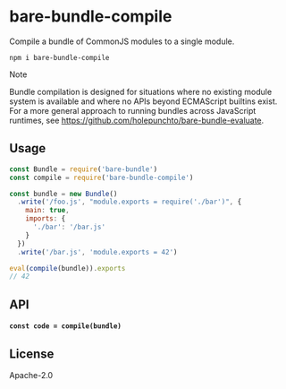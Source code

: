 # bare-bundle-compile

Compile a bundle of CommonJS modules to a single module.

```
npm i bare-bundle-compile
```

> [!NOTE]
> Bundle compilation is designed for situations where no existing module system is available and where no APIs beyond ECMAScript builtins exist. For a more general approach to running bundles across JavaScript runtimes, see <https://github.com/holepunchto/bare-bundle-evaluate>.

## Usage

```js
const Bundle = require('bare-bundle')
const compile = require('bare-bundle-compile')

const bundle = new Bundle()
  .write('/foo.js', "module.exports = require('./bar')", {
    main: true,
    imports: {
      './bar': '/bar.js'
    }
  })
  .write('/bar.js', 'module.exports = 42')

eval(compile(bundle)).exports
// 42
```

## API

#### `const code = compile(bundle)`

## License

Apache-2.0
